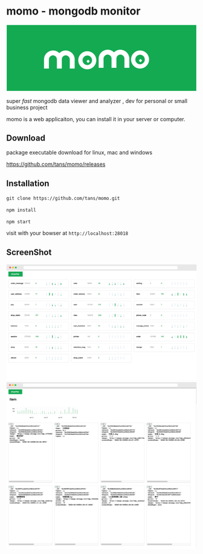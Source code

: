 # momo - mongodb monitor

![logo](/public/img/logo.png)

super *fast* mongodb data viewer and analyzer , dev for personal or small business project

momo is a web applicaiton, you can install it in your server or computer.

## Download

package executable download for linux, mac and windows

https://github.com/tans/momo/releases


## Installation

`git clone https://github.com/tans/momo.git`

`npm install`

`npm start`

visit with your bowser at `http://localhost:28018`


## ScreenShot
 
![index screenshot](/public/screenshot/index.png)
![index screenshot](/public/screenshot/col.png)

